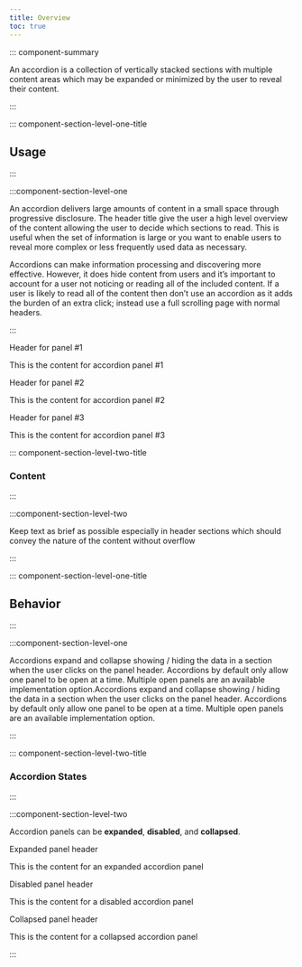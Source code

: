 ```yaml
---
title: Overview
toc: true
---
```


<DocPreviewWarning/>

::: component-summary

An accordion is a collection of vertically stacked sections with multiple content areas which may be expanded or minimized by the user to reveal their content.

:::

::: component-section-level-one-title

## Usage

:::

:::component-section-level-one

An accordion delivers large amounts of content in a small space through progressive disclosure. The header title give the user a high level overview of the content allowing the user to decide which sections to read. This is useful when the set of information is large or you want to enable users to reveal more complex or less frequently used data as necessary.

Accordions can make information processing and discovering more effective. However, it does hide content from users and it’s important to account for a user not noticing or reading all of the included content. If a user is likely to read all of the content then don’t use an accordion as it adds the burden of an extra click; instead use a full scrolling page with normal headers.

:::

<div cds-layout="vertical gap:sm align:horizontal-stretch m-y:md">
<cds-accordion>
  <cds-accordion-panel class="demo-accordion" expanded>
    <cds-accordion-header>Header for panel #1</cds-accordion-header>
    <cds-accordion-content>
        <p cds-text="body" cds-layout="m-y:lg">This is the content for accordion panel #1</p>
    </cds-accordion-content>
  </cds-accordion-panel>
  <cds-accordion-panel class="demo-accordion">
    <cds-accordion-header>Header for panel #2</cds-accordion-header>
    <cds-accordion-content>
        <p cds-text="body" cds-layout="m-y:lg">This is the content for accordion panel #2</p>
    </cds-accordion-content>
  </cds-accordion-panel>
  <cds-accordion-panel class="demo-accordion">
    <cds-accordion-header>Header for panel #3</cds-accordion-header>
    <cds-accordion-content>
        <p cds-text="body" cds-layout="m-y:lg">This is the content for accordion panel #3</p>
    </cds-accordion-content>
  </cds-accordion-panel>
</cds-accordion>
</div>
<script type="text/javascript">
    document.querySelectorAll('.demo-accordion').forEach((a) => {
        a.addEventListener('expandedChange', (e) => {
            togglePanel(e.target);
        });
    });
    function togglePanel(panel) {
        panel.expanded = !panel.expanded;
    }
</script>

::: component-section-level-two-title

### Content

:::

:::component-section-level-two

Keep text as brief as possible especially in header sections which should convey the nature of the content without overflow

:::

::: component-section-level-one-title

## Behavior

:::

:::component-section-level-one

Accordions expand and collapse showing / hiding the data in a section when the user clicks on the panel header. Accordions by default only allow one panel to be open at a time. Multiple open panels are an available implementation option.Accordions expand and collapse showing / hiding the data in a section when the user clicks on the panel header. Accordions by default only allow one panel to be open at a time. Multiple open panels are an available implementation option.

:::

::: component-section-level-two-title

### Accordion States

:::

:::component-section-level-two

Accordion panels can be **expanded**, **disabled**, and **collapsed**.

<div cds-layout="vertical gap:sm align:horizontal-stretch">
<cds-accordion>
  <cds-accordion-panel expanded>
    <cds-accordion-header>Expanded panel header</cds-accordion-header>
    <cds-accordion-content>
        <p cds-text="body" cds-layout="m-y:lg">This is the content for an expanded accordion panel</p>
    </cds-accordion-content>
  </cds-accordion-panel>
  <cds-accordion-panel disabled>
    <cds-accordion-header>Disabled panel header</cds-accordion-header>
    <cds-accordion-content>
        <p cds-text="body" cds-layout="m-y:lg">This is the content for a disabled accordion panel</p>
    </cds-accordion-content>
  </cds-accordion-panel>
  <cds-accordion-panel>
    <cds-accordion-header>Collapsed panel header</cds-accordion-header>
    <cds-accordion-content>
        <p cds-text="body" cds-layout="m-y:lg">This is the content for a collapsed accordion panel</p>
    </cds-accordion-content>
  </cds-accordion-panel>
</cds-accordion>
</div>

:::
